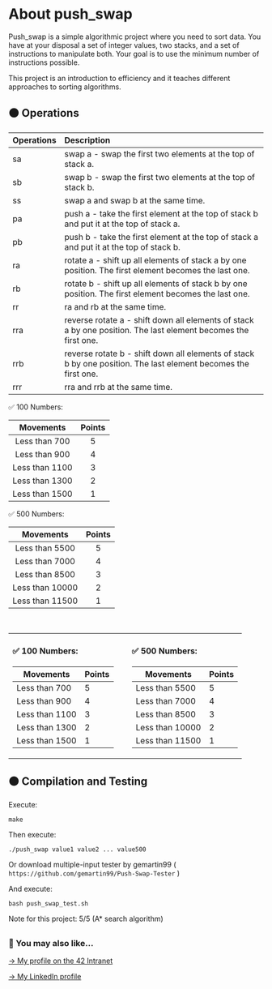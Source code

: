 # About push_swap

Push_swap is a simple algorithmic project where you need to sort data. You have at your disposal a set of integer values, two stacks, and a set of instructions to manipulate both. Your goal is to use the minimum number of instructions possible.

This project is an introduction to efficiency and it teaches different approaches to sorting algorithms.

## 🟠 Operations


| Operations | Description |
| :--- | :--- |
| sa | swap a - swap the first two elements at the top of stack a. |
| sb | swap b - swap the first two elements at the top of stack b. |
| ss | swap a and swap b at the same time. |
| pa | push a - take the first element at the top of stack b and put it at the top of stack a. |
| pb | push b - take the first element at the top of stack a and put it at the top of stack b. |
| ra | rotate a - shift up all elements of stack a by one position. The first element becomes the last one. |
| rb | rotate b - shift up all elements of stack b by one position. The first element becomes the last one. |
| rr | ra and rb at the same time. |
| rra | reverse rotate a - shift down all elements of stack a by one position. The last element becomes the first one. |
| rrb | reverse rotate b - shift down all elements of stack b by one position. The last element becomes the first one. |
| rrr | rra and rrb at the same time. |

✅ 100 Numbers:

| Movements | Points |
| :---: | :---: |
| Less than 700 | 5 |
| Less than 900 | 4 |
| Less than 1100 | 3 |
| Less than 1300 | 2 |
| Less than 1500 | 1 |

✅ 500 Numbers: 

| Movements | Points |
| :---: | :---: |
| Less than 5500 | 5 |
| Less than 7000 | 4 |
| Less than 8500 | 3 |
| Less than 10000 | 2 |
| Less than 11500 | 1 |

<table>
  <tr>
    <td style="vertical-align: top;">
      <h4>✅ 100 Numbers:</h4>
      <table style="margin-right: 20px;">
        <thead>
          <tr>
            <th>Movements</th>
            <th>Points</th>
          </tr>
        </thead>
        <tbody>
          <tr>
            <td>Less than 700</td>
            <td>5</td>
          </tr>
          <tr>
            <td>Less than 900</td>
            <td>4</td>
          </tr>
          <tr>
            <td>Less than 1100</td>
            <td>3</td>
          </tr>
          <tr>
            <td>Less than 1300</td>
            <td>2</td>
          </tr>
          <tr>
            <td>Less than 1500</td>
            <td>1</td>
          </tr>
        </tbody>
      </table>
    </td>
    &nbsp;&nbsp;&nbsp;&nbsp;&nbsp;&nbsp;
    <td style="vertical-align: top;">
      <h4>✅ 500 Numbers:</h4>
      <table>
        <thead>
          <tr>
            <th>Movements</th>
            <th>Points</th>
          </tr>
        </thead>
        <tbody>
          <tr>
            <td>Less than 5500</td>
            <td>5</td>
          </tr>
          <tr>
            <td>Less than 7000</td>
            <td>4</td>
          </tr>
          <tr>
            <td>Less than 8500</td>
            <td>3</td>
          </tr>
          <tr>
            <td>Less than 10000</td>
            <td>2</td>
          </tr>
          <tr>
            <td>Less than 11500</td>
            <td>1</td>
          </tr>
        </tbody>
      </table>
    </td>
  </tr>
</table>

## 🟠 Compilation and Testing


Execute: 

```
make
```

Then execute:
```
./push_swap value1 value2 ... value500
```

Or download multiple-input tester by gemartin99 (
`https://github.com/gemartin99/Push-Swap-Tester` )

And execute:
```
bash push_swap_test.sh
```

Note for this project:
5/5 (A* search algorithm)

##

### 🔄 You may also like...
[-> My profile on the 42 Intranet](https://profile.intra.42.fr/users/mgimon-c)

[-> My LinkedIn profile](https://www.linkedin.com/in/mgimon-c/)

